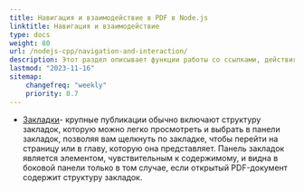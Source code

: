 ```yaml
---
title: Навигация и взаимодействие в PDF в Node.js
linktitle: Навигация и взаимодействие
type: docs
weight: 80
url: /nodejs-cpp/navigation-and-interaction/
description: Этот раздел описывает функции работы со ссылками, действиями и закладками в Node.js.
lastmod: "2023-11-16"
sitemap:
    changefreq: "weekly"
    priority: 0.7
---
```


- [Закладки](/pdf/nodejs-cpp/bookmark/)- крупные публикации обычно включают структуру закладок, которую можно легко просмотреть и выбрать в панели закладок, позволяя вам щелкнуть по закладке, чтобы перейти на страницу или в главу, которую она представляет. Панель закладок является элементом, чувствительным к содержимому, и видна в боковой панели только в том случае, если открытый PDF-документ содержит структуру закладок.